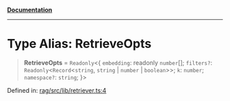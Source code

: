 [**Documentation**](../../../README.md)

***

# Type Alias: RetrieveOpts

> **RetrieveOpts** = `Readonly`\<\{ `embedding`: readonly `number`[]; `filters?`: `Readonly`\<`Record`\<`string`, `string` \| `number` \| `boolean`\>\>; `k`: `number`; `namespace?`: `string`; \}\>

Defined in: [rag/src/lib/retriever.ts:4](https://github.com/ceponatia/roler/blob/1efd6363aec6d66587551f7c0b65cf6ffafb4079/packages/rag/src/lib/retriever.ts#L4)
